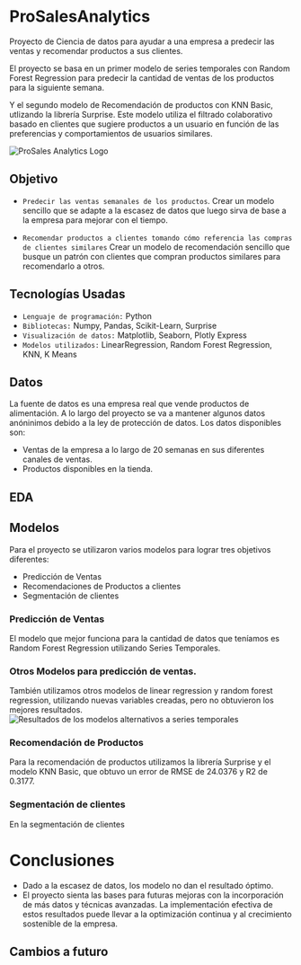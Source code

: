 # ProSalesAnalytics
Proyecto de Ciencia de datos para ayudar a una empresa a predecir las ventas y recomendar productos a sus clientes. 

El proyecto se basa en un primer modelo de series temporales con Random Forest Regression para predecir la cantidad de ventas de los productos para la siguiente semana.

Y el segundo modelo de Recomendación de productos con KNN Basic, utlizando la librería Surprise. Este modelo utiliza el filtrado colaborativo basado en clientes que sugiere productos a un usuario en función de las preferencias y comportamientos de usuarios similares.

![ProSales Analytics Logo](https://github.com/HellenEunice/ProSalesAnalytics/assets/145653265/96bc403e-625f-46c2-99ac-0f02a62ec017)

## Objetivo
- `Predecir las ventas semanales de los productos`. Crear un modelo sencillo que se adapte a la escasez de datos que luego sirva de base a la empresa para mejorar con el tiempo. 

- `Recomendar productos a clientes tomando cómo referencia las compras de clientes similares` Crear un modelo de recomendación sencillo que busque un patrón con clientes que compran productos similares para recomendarlo a otros. 

## Tecnologías Usadas
- `Lenguaje de programación:` Python
- `Bibliotecas:` Numpy, Pandas, Scikit-Learn, Surprise
- `Visualización de datos:` Matplotlib, Seaborn, Plotly Express
- `Modelos utilizados:` LinearRegression, Random Forest Regression, KNN, K Means

## Datos
La fuente de datos es una empresa real que vende productos de alimentación. A lo largo del proyecto se va a mantener algunos datos anóninimos debido a la ley de protección de datos. Los datos disponibles son:

- Ventas de la empresa a lo largo de 20 semanas en sus diferentes canales de ventas.
- Productos disponibles en la tienda. 

## EDA


## Modelos
Para el proyecto se utilizaron varios modelos para lograr tres objetivos diferentes:
- Predicción de Ventas
- Recomendaciones de Productos a clientes
- Segmentación de clientes
  
### Predicción de Ventas
El modelo que mejor funciona para la cantidad de datos que teníamos es Random Forest Regression utilizando Series Temporales. 

### Otros Modelos para predicción de ventas. 
También utilizamos otros modelos de linear regression y random forest regression, utilizando nuevas variables creadas, pero no obtuvieron los mejores resultados. 
![Resultados de los modelos alternativos a series temporales](https://github.com/HellenEunice/ProSalesAnalytics/assets/145653265/4749fd42-5c33-4d33-bd4f-68153d2572c0)


### Recomendación de Productos
Para la recomendación de productos utilizamos la librería Surprise y el modelo KNN Basic, que obtuvo un error de RMSE de 24.0376 y R2 de 0.3177. 


### Segmentación de clientes
En la segmentación de clientes 

# Conclusiones
- Dado a la escasez de datos, los modelo no dan el resultado óptimo.
- El proyecto sienta las bases para futuras mejoras con la incorporación de más datos y técnicas avanzadas. La implementación efectiva de estos resultados puede llevar a la optimización continua y al crecimiento sostenible de la empresa.


## Cambios a futuro
